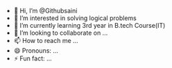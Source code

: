 - 👋 Hi, I’m @Githubsaini
- 👀 I’m interested in solving logical problems
- 🌱 I’m currently learning 3rd year in B.tech Course(IT)
- 💞️ I’m looking to collaborate on ...
- 📫 How to reach me ...
- 😄 Pronouns: ...
- ⚡ Fun fact: ...

<!---
Githubsaini/Githubsaini is a ✨ special ✨ repository because its `README.md` (this file) appears on your GitHub profile.
You can click the Preview link to take a look at your changes.
--->

